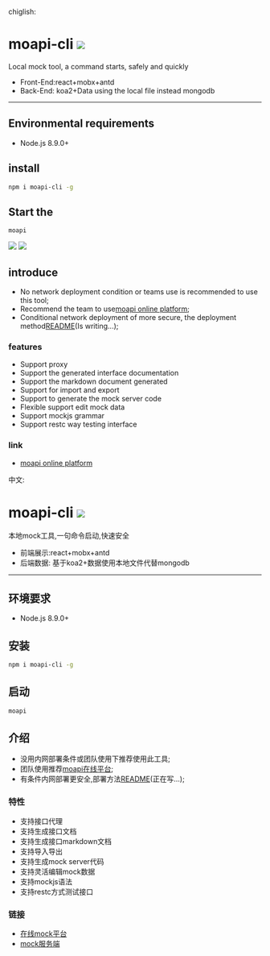 chiglish:
# moapi-cli ![](https://img.shields.io/npm/v/moapi-cli.svg)
Local mock tool, a command starts, safely and quickly
* Front-End:react+mobx+antd
* Back-End: koa2+Data using the local file instead mongodb

----
## Environmental requirements
* Node.js 8.9.0+

## install
```bash
npm i moapi-cli -g
```

## Start the
```bash
moapi
```
![](http://oz70fuveq.bkt.clouddn.com/18-6-12/72333371.jpg)
![](http://oz70fuveq.bkt.clouddn.com/18-6-12/87378507.jpg)

## introduce
* No network deployment condition or teams use is recommended to use this tool;
* Recommend the team to use[moapi online platform](http://moapi.yfyld.top);
* Conditional network deployment of more secure, the deployment method[README](http://moapi.yfyld.top)(Is writing...);

### features
* Support proxy
* Support the generated interface documentation
* Support the markdown document generated
* Support for import and export
* Support to generate the mock server code
* Flexible support edit mock data
* Support mockjs grammar
* Support restc way testing interface

### link
* [moapi online platform](http://moapi.yfyld.top)



中文:

# moapi-cli ![](https://img.shields.io/npm/v/moapi-cli.svg)
本地mock工具,一句命令启动,快速安全
* 前端展示:react+mobx+antd
* 后端数据: 基于koa2+数据使用本地文件代替mongodb

----
## 环境要求
* Node.js 8.9.0+

## 安装
```bash
npm i moapi-cli -g
```

## 启动
```bash
moapi
```


## 介绍
* 没用内网部署条件或团队使用下推荐使用此工具;
* 团队使用推荐[moapi在线平台](http://moapi.yfyld.top);
* 有条件内网部署更安全,部署方法[README](http://moapi.yfyld.top)(正在写...);

### 特性
* 支持接口代理
* 支持生成接口文档
* 支持生成接口markdown文档
* 支持导入导出
* 支持生成mock server代码
* 支持灵活编辑mock数据
* 支持mockjs语法
* 支持restc方式测试接口

### 链接
* [在线mock平台](http://moapi.yfyld.top)
* [mock服务端](https://github.com/yuhonyon/moapi-server)
